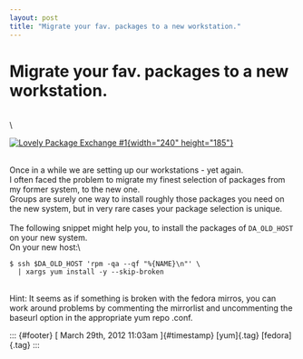 ```yaml
---
layout: post
title: "Migrate your fav. packages to a new workstation."
---
```



Migrate your fav. packages to a new workstation.
================================================

\
\

[![Lovely Package Exchange
\#1](http://farm3.staticflickr.com/2432/3851607604_274cdbd915_m.jpg){width="240"
height="185"}](http://www.flickr.com/photos/kittybabylove/3851607604/ "Lovely Package Exchange #1 von kittybabylove bei Flickr")

\
Once in a while we are setting up our workstations - yet again.\
I often faced the problem to migrate my finest selection of packages
from my former system, to the new one.\
Groups are surely one way to install roughly those packages you need on
the new system, but in very rare cases your package selection is
unique.\
\
The following snippet might help you, to install the packages of
`DA_OLD_HOST` on your new system.\
On your new host:\

    $ ssh $DA_OLD_HOST 'rpm -qa --qf "%{NAME}\n"' \
      | xargs yum install -y --skip-broken

\
Hint: It seems as if something is broken with the fedora mirros, you can
work around problems by commenting the mirrorlist and uncommenting the
baseurl option in the appropriate yum repo .conf.

::: {#footer}
[ March 29th, 2012 11:03am ]{#timestamp} [yum]{.tag} [fedora]{.tag}
:::
